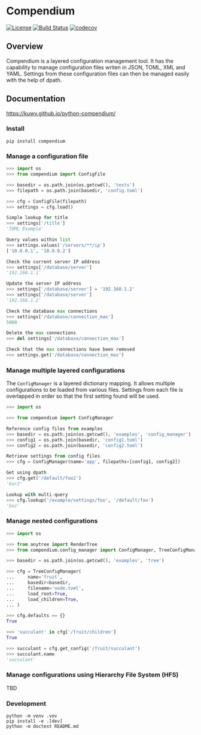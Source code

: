 # Compendium

[![License](https://img.shields.io/badge/License-Apache%202.0-blue.svg)](https://opensource.org/licenses/Apache-2.0)
[![Build Status](https://travis-ci.org/kuwv/python-compendium.svg?branch=master)](https://travis-ci.org/kuwv/python-compendium)
[![codecov](https://codecov.io/gh/kuwv/python-compendium/branch/master/graph/badge.svg)](https://codecov.io/gh/kuwv/python-compendium)

## Overview

Compendium is a layered configuration management tool. It has the capability
to manage configuration files writen in JSON, TOML, XML and YAML. Settings
from these configuration files can then be managed easily with the help of
dpath.

## Documentation

https://kuwv.github.io/python-compendium/

### Install

```
pip install compendium
```

### Manage a configuration file

```python
>>> import os
>>> from compendium import ConfigFile

>>> basedir = os.path.join(os.getcwd(), 'tests')
>>> filepath = os.path.join(basedir, 'config.toml')

>>> cfg = ConfigFile(filepath)
>>> settings = cfg.load()

Simple lookup for title
>>> settings['/title']
'TOML Example'

Query values within list
>>> settings.values('/servers/**/ip')
['10.0.0.1', '10.0.0.2']

Check the current server IP address
>>> settings['/database/server']
'192.168.1.1'

Update the server IP address
>>> settings['/database/server'] = '192.168.1.2'
>>> settings['/database/server']
'192.168.1.2'

Check the database max connections
>>> settings['/database/connection_max']
5000

Delete the max connections
>>> del settings['/database/connection_max']

Check that the max connections have been removed
>>> settings.get('/database/connection_max')

```

### Manage multiple layered configurations

The `ConfigManager` is a layered dictionary mapping. It allows multiple
configurations to be loaded from various files. Settings from each file
is overlapped in order so that the first setting found will be used.

```python
>>> import os

>>> from compendium import ConfigManager

Reference config files from examples
>>> basedir = os.path.join(os.getcwd(), 'examples', 'config_manager')
>>> config1 = os.path.join(basedir, 'config1.toml')
>>> config2 = os.path.join(basedir, 'config2.toml')

Retrieve settings from config files
>>> cfg = ConfigManager(name='app', filepaths=[config1, config2])

Get using dpath
>>> cfg.get('/default/foo2')
'bar2'

Lookup with multi-query
>>> cfg.lookup('/example/settings/foo', '/default/foo')
'baz'

```

### Manage nested configurations

```python
>>> import os

>>> from anytree import RenderTree
>>> from compendium.config_manager import ConfigManager, TreeConfigManager

>>> basedir = os.path.join(os.getcwd(), 'examples', 'tree')

>>> cfg = TreeConfigManager(
...     name='fruit',
...     basedir=basedir,
...     filename='node.toml',
...     load_root=True,
...     load_children=True,
... )

>>> cfg.defaults == {}
True

>>> 'succulant' in cfg['/fruit/children']
True

>>> succulant = cfg.get_config('/fruit/succulant')
>>> succulant.name
'succulant'

```

### Manage configurations using Hierarchy File System (HFS)

TBD
<!--
# ```python
# import os
#
# from compendium.config_manager import HierarchyConfigManager
#
# import pytest
#
# Setup base paths
# >>> base_filepath = os.path.dirname(__file__)
# >>> global_filepath = os.path.expanduser('~')
#
# System paths
# >>> fs.add_real_file(
# ...     source_path=os.path.join(base_filepath, 'settings1.toml'),
# ...     target_path=os.path.join(os.sep, 'etc', 'hierarchy', 'config.toml')
# ... )
#
# User paths
# >>> fs.add_real_file(
# ...     source_path=os.path.join(base_filepath, 'settings2.toml'),
# ...     target_path=os.path.join(global_filepath, '.hierarchy.toml')
# ... )
#
# >>> fs.add_real_file(
# ...     source_path=os.path.join(base_filepath, 'settings3.toml'),
# ...     target_path=os.path.join(
# ...         global_filepath, '.hierarchy.d', 'config.toml'
# ...     )
# ... )
#
# >>> cfg = HierarchyConfigManager(
# ...     name='hierarchy',
# ...     filename='config.toml',
# ...     merge_strategy='overlay',
# ...     enable_system_filepaths=True,
# ...     enable_global_filepaths=True
# ... )
# >>> cfg.load_configs()
#
# ```
-->

### Development

```
python -m venv .vev
pip install -e .[dev]
python -m doctest README.md
```
